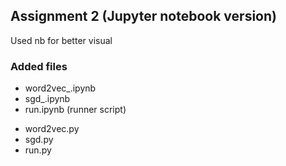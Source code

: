 ## Assignment 2 (Jupyter notebook version)

Used nb for better visual

### Added files

- word2vec\_.ipynb
- sgd\_.ipynb
- run.ipynb (runner script)

* word2vec.py
* sgd.py
* run.py
